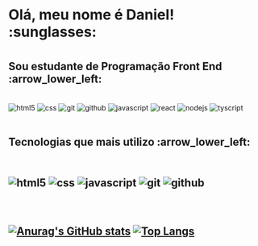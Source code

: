 
<h1>  Olá, meu nome é Daniel! :sunglasses:<h1/>
<h2> Sou estudante de Programação Front End :arrow_lower_left:</h2>
<div style="dislplay: inlaine_block"><br/>
   <img align="center" alt="html5" src="https://img.shields.io/badge/HTML5-E34F26?style=for-the-badge&logo=html5&logoColor=white"/>
   <img align="center" alt="css" src="https://img.shields.io/badge/CSS3-1572B6?style=for-the-badge&logo=css3&logoColor=white"/>
   <img align="center" alt="git" src="https://img.shields.io/badge/GIT-E44C30?style=for-the-badge&logo=git&logoColor=white"/>
   <img align="center" alt="github" src="https://img.shields.io/badge/GitHub-100000?style=for-the-badge&logo=github&logoColor=white"/>
   <img align="center" alt="javascript" src="https://img.shields.io/badge/JavaScript-323330?style=for-the-badge&logo=javascript&logoColor=F7DF1E"/>
   <img align="center" alt="react" src="https://img.shields.io/badge/React-20232A?style=for-the-badge&logo=react&logoColor=61DAFB"/>
   <img align="center" alt="nodejs" src="https://img.shields.io/badge/Node.js-43853D?style=for-the-badge&logo=node.js&logoColor=white"/>
   <img align="center" alt="tyscript" src="https://img.shields.io/badge/TypeScript-007ACC?style=for-the-badge&logo=typescript&logoColor=white"/>
</div>
<br/>

<h2>Tecnologias que mais utilizo :arrow_lower_left: <h2/>
 <div style="dislplay: inlaine_block"><br/>
   <img align="center" alt="html5" src="https://img.shields.io/badge/HTML5-E34F26?style=for-the-badge&logo=html5&logoColor=white"/>
   <img align="center" alt="css" src="https://img.shields.io/badge/CSS3-1572B6?style=for-the-badge&logo=css3&logoColor=white"/>
   <img align="center" alt="javascript" src="https://img.shields.io/badge/JavaScript-323330?style=for-the-badge&logo=javascript&logoColor=F7DF1E"/>
   <img align="center" alt="git" src="https://img.shields.io/badge/GIT-E44C30?style=for-the-badge&logo=git&logoColor=white"/>
   <img align="center" alt="github" src="https://img.shields.io/badge/GitHub-100000?style=for-the-badge&logo=github&logoColor=white"/>
 </div>

<br>
<br>

[![Anurag's GitHub stats](https://github-readme-stats.vercel.app/api?username=Daniellrjalves)](https://github.com/anuraghazra/github-readme-stats)
 [![Top Langs](https://github-readme-stats.vercel.app/api/top-langs/?username=Daniellrjalves)](https://github.com/anuraghazra/github-readme-stats)



